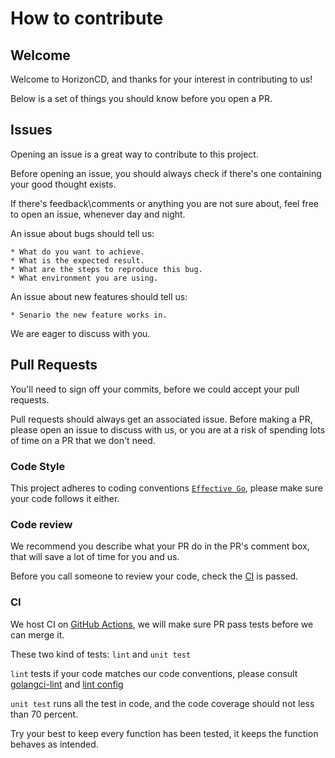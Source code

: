 # How to contribute

## Welcome

Welcome to HorizonCD, and thanks for your interest in contributing to us!

Below is a set of things you should know before you open a PR.

## Issues

Opening an issue is a great way to contribute to this project.

Before opening an issue, you should always check if there's one containing your good thought exists.

If there's feedback\comments or anything you are not sure about, feel free to open an issue, whenever day and night.

An issue about bugs should tell us:

    * What do you want to achieve.
    * What is the expected result.
    * What are the steps to reproduce this bug.
    * What environment you are using.

An issue about new features should tell us:

    * Senario the new feature works in.

We are eager to discuss with you.

## Pull Requests

You'll need to sign off your commits, before we could accept your pull requests.

Pull requests should always get an associated issue. Before making a PR, please open an issue to discuss with us, or you are at a risk of spending lots of time on a PR that we don't need.

### Code Style

This project adheres to coding conventions [`Effective Go`](https://go.dev/doc/effective_go), please make sure your code follows it either.

### Code review

We recommend you describe what your PR do in the PR's comment box, that will save a lot of time for you and us.

Before you call someone to review your code, check the [CI](https://github.com/horizoncd/horizon/actions) is passed.

### CI

We host CI on [GitHub Actions](https://github.com/horizoncd/horizon/actions), we will make sure PR pass tests before we can merge it.

These two kind of tests: `lint` and `unit test`

`lint` tests if your code matches our code conventions, please consult [golangci-lint](https://golangci-lint.run/) and [lint config](./.golangci.yml)

`unit test` runs all the test in code, and the code coverage should not less than 70 percent.

Try your best to keep every function has been tested, it keeps the function behaves as intended.

